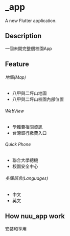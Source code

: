 # _app

A new Flutter application.

## Description
一個未開完整個校園App
## Feature
###### 地圖(Map)  
  - 八甲與二坪山地圖  
  - 八甲與二坪山校園內部位置  
###### WebView  
  - 學雜費相關資訊  
  - 台灣銀行繳費入口  
###### Quick Phone  
  - 聯合大學總機  
  - 校園安全中心  
###### 多國語言(Languages)  
  - 中文  
  - 英文  
## How nuu_app work
安裝和享用
